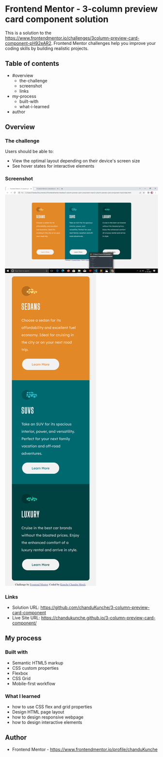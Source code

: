 # Frontend Mentor - 3-column preview card component solution

This is a solution to the https://www.frontendmentor.io/challenges/3column-preview-card-component-pH92eAR2. Frontend Mentor challenges help you improve your coding skills by building realistic projects. 

## Table of contents

- #overview
  - the-challenge
  - screenshot
  - links
- my-process
  - built-with
  - what-i-learned
- author


## Overview

### The challenge

Users should be able to:

- View the optimal layout depending on their device's screen size
- See hover states for interactive elements

### Screenshot

![](./screenshot1.png)
![](./screenshot2.png)

### Links

- Solution URL: https://github.com/chanduKunche/3-column-preview-card-component
- Live Site URL: https://chandukunche.github.io/3-column-preview-card-component/

## My process

### Built with

- Semantic HTML5 markup
- CSS custom properties
- Flexbox
- CSS Grid
- Mobile-first workflow


### What I learned

- how to use CSS flex and grid properties
- Design HTML page layout
- how to design responsive webpage
- how to design interactive elements


## Author

- Frontend Mentor - https://www.frontendmentor.io/profile/chanduKunche

